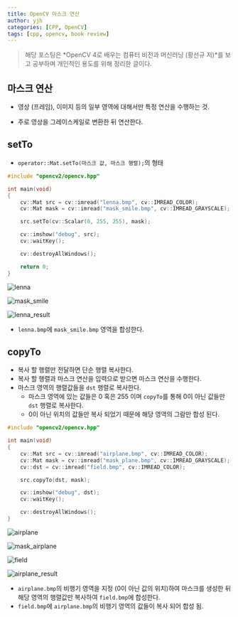 ```yaml
---
title: OpenCV 마스크 연산
author: yjh
categories: [CPP, OpenCV]
tags: [cpp, opencv, book review]
---
```


> 해당 포스팅은 *OpenCV 4로 배우는 컴퓨터 비전과 머신러닝 (황선규 저)*를 보고 공부하며 개인적인 용도를 위해 정리한 글이다.

## 마스크 연산

- 영상 (프레임), 이미지 등의 일부 영역에 대해서만 특정 연산을 수행하는 것.

- 주로 영상을 그레이스케일로 변환한 뒤 연산한다.

## setTo

- `operator::Mat.setTo(마스크 값, 마스크 행렬);`의 형태

```cpp
#include "opencv2/opencv.hpp"

int main(void)
{
    cv::Mat src = cv::imread("lenna.bmp", cv::IMREAD_COLOR);
    cv::Mat mask = cv::imread("mask_smile.bmp", cv::IMREAD_GRAYSCALE);

    src.setTo(cv::Scalar(0, 255, 255), mask);

    cv::imshow("debug", src);
    cv::waitKey();

    cv::destroyAllWindows();

    return 0;
}
```

![lenna](/assets/img/lenna.bmp)

![mask_smile](/assets/img/mask_smile.bmp)

![lenna_result](/assets/img/lenna_result.jpg)

- `lenna.bmp`에 `mask_smile.bmp` 영역을 합성한다.

## copyTo

- 복사 할 행렬만 전달하면 단순 행렬 복사한다.
- 복사 할 행렬과 마스크 연산을 입력으로 받으면 마스크 연산을 수행한다.
- 마스크 영역의 행렬값들을 `dst` 행렬로 복사한다.
  - 마스크 영역에 있는 값들은 $0$ 혹은 $255$ 이며 `copyTo`를 통해 $0$이 아닌 값들만 `dst` 행렬로 복사한다.
  - $0$이 아닌 위치의 값들만 복사 되었기 때문에 해당 영역의 그람만 합성 된다.

```cpp
#include "opencv2/opencv.hpp"

int main(void)
{
    cv::Mat src = cv::imread("airplane.bmp", cv::IMREAD_COLOR);
    cv::Mat mask = cv::imread("mask_plane.bmp", cv::IMREAD_GRAYSCALE);
    cv::dst = cv::imread("field.bmp", cv::IMREAD_COLOR);

    src.copyTo(dst, mask);

    cv::imshow("debug", dst);
    cv::waitKey();

    cv::destroyAllWindows();
}
```

![airplane](/assets/img/airplane.bmp)

![mask_airplane](/assets/img/mask_plane.bmp)

![field](/assets/img/field.bmp)

![airplane_result](/assets/img/airplane_result.jpg)

- `airplane.bmp`의 비행기 영역을 지정 ($0$이 아닌 값의 위치)하여 마스크를 생성한 뒤 해당 영역의 행렬값만 복사하여 `field.bmp`에 합성한다.
- `field.bmp`에 `airplane.bmp`의 비행기 영역의 값들이 복사 되어 합성 됨.
